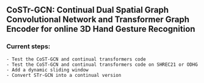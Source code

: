 ## CoSTr-GCN: Continual Dual Spatial Graph Convolutional Network and Transformer Graph Encoder for online 3D Hand Gesture Recognition



### Current steps:
    - Test the CoST-GCN and continual transformers code
    - Test the CoST-GCN and continual transformers code on SHREC21 or ODHG
    - Add a dynamic sliding window
    - Convert STr-GCN into a continual version